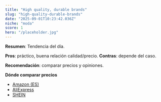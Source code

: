 ```yaml
---
title: "High quality, durable brands"
slug: "high-quality-durable-brands"
date: "2025-09-01T10:23:42.036Z"
niche: "moda"
score: 1
hero: "/placeholder.jpg"
---
```


**Resumen**: Tendencia del día.

**Pros**: práctico, buena relación calidad/precio. **Contras**: depende del caso.

**Recomendación**: comparar precios y opiniones.

**Dónde comparar precios**
- [Amazon (ES)](https://www.amazon.es/s?k=High+quality%2C+durable+brands&tag=teknovashop25-21)
- [AliExpress](https://www.aliexpress.com/wholesale?SearchText=High+quality%2C+durable+brands)
- [SHEIN](https://www.shein.com/pdsearch?q=High+quality%2C+durable+brands)
